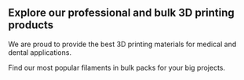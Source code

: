 ﻿## Explore our professional and bulk 3D printing products
We are proud to provide the best 3D printing materials for medical and dental applications.

Find our most popular filaments in bulk packs for your big projects.
